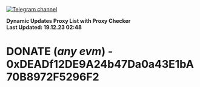 [![Telegram channel](https://img.shields.io/endpoint?url=https://runkit.io/damiankrawczyk/telegram-badge/branches/master?url=https://t.me/n4z4v0d)](https://t.me/n4z4v0d) 

**Dynamic Updates Proxy List with Proxy Checker**  
**Last Updated: 19.12.23 02:48**

# DONATE (_any evm_) - 0xDEADf12DE9A24b47Da0a43E1bA70B8972F5296F2
